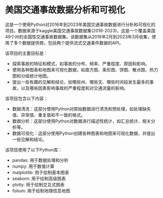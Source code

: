 # 美国交通事故数据分析和可视化

这是一个使用Python对2016年到2023年美国交通事故数据进行分析和可视化的项目。数据来源于kaggle美国交通事故数据集(2016-2023)，这是一个覆盖美国49个州的全国性交通事故数据集。该数据集从2016年2月到2023年3月收集，使用了多个数据提供商，包括两个提供流式交通事件数据的API。

该项目的主要目标是：

- 探索事故的特征和模式，如事故的分布、频率、严重程度、原因和影响。
- 使用各种图表和地图来可视化数据，如直方图、条形图、饼图、散点图、热力图和分级统计地图。
- 提出一些有趣的见解和结论，如哪些州、哪些天、哪些时间段发生最多的事故，以及哪些因素影响事故的严重程度和对交通流量的影响。

该项目包含以下内容：

- 数据清洗：这部分使用Python对原始数据进行清洗和预处理，如处理缺失值、异常值、重复值和不一致的格式。
- 数据分析：这部分使用Python对数据进行描述性统计，如汇总统计、相关分析等。
- 数据可视化：这部分使用Python创建各种图表和地图来可视化数据，并提出一些见解和结论。

该项目使用了以下Python库：

- pandas: 用于数据处理和分析
- numpy: 用于数值计算
- matplotlib: 用于绘制基本图表
- seaborn: 用于绘制高级图表
- plotly: 用于绘制交互式图表
- folium: 用于绘制地理信息地图

